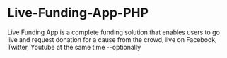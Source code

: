 # Live-Funding-App-PHP
Live Funding App is a complete funding solution that enables users to go live and request donation for a cause from the crowd, live on Facebook, Twitter, Youtube at the same time --optionally
